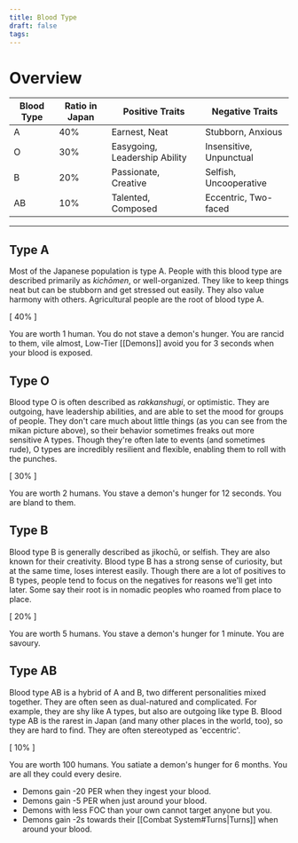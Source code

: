 ```yaml
---
title: Blood Type
draft: false
tags:
---
```


# Overview

|Blood Type|Ratio in Japan|Positive Traits|Negative Traits|
|---|---|---|---|
|A|40%|Earnest, Neat|Stubborn, Anxious|
|O|30%|Easygoing, Leadership Ability|Insensitive, Unpunctual|
|B|20%|Passionate, Creative|Selfish, Uncooperative|
|AB|10%|Talented, Composed|Eccentric, Two-faced|

---
## Type A
Most of the Japanese population is type A. People with this blood type are described primarily as _kichōmen_, or well-organized. They like to keep things neat but can be stubborn and get stressed out easily. They also value harmony with others. Agricultural people are the root of blood type A.

[ 40% ]

You are worth 1 human. You do not stave a demon's hunger. You are rancid to them, vile almost, Low-Tier [[Demons]] avoid you for 3 seconds when your blood is exposed.

## Type O 
Blood type O is often described as _rakkanshugi_, or optimistic. They are outgoing, have leadership abilities, and are able to set the mood for groups of people. They don't care much about little things (as you can see from the mikan picture above), so their behavior sometimes freaks out more sensitive A types. Though they're often late to events (and sometimes rude), O types are incredibly resilient and flexible, enabling them to roll with the punches.

[ 30% ]

You are worth 2 humans. You stave a demon's hunger for 12 seconds. You are bland to them.
## Type B
Blood type B is generally described as jikochū, or selfish. They are also known for their creativity. Blood type B has a strong sense of curiosity, but at the same time, loses interest easily. Though there are a lot of positives to B types, people tend to focus on the negatives for reasons we'll get into later. Some say their root is in nomadic peoples who roamed from place to place.

[ 20% ]

You are worth 5 humans. You stave a demon's hunger for 1 minute. You are savoury.
## Type AB
Blood type AB is a hybrid of A and B, two different personalities mixed together. They are often seen as dual-natured and complicated. For example, they are shy like A types, but also are outgoing like type B. Blood type AB is the rarest in Japan (and many other places in the world, too), so they are hard to find. They are often stereotyped as 'eccentric'. 

[ 10% ]

You are worth 100 humans. You satiate a demon's hunger for 6 months. You are all they could every desire.

- Demons gain -20 PER when they ingest your blood.
- Demons gain -5 PER when just around your blood. 
- Demons with less FOC than your own cannot target anyone but you.
- Demons gain -2s towards their [[Combat System#Turns|Turns]] when around your blood.